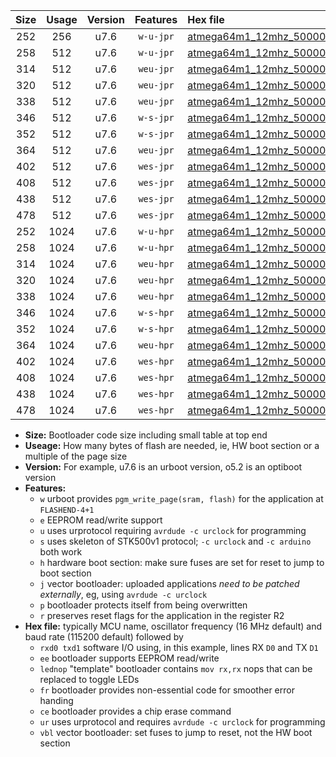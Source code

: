 |Size|Usage|Version|Features|Hex file|
|:-:|:-:|:-:|:-:|:--|
|252|256|u7.6|`w-u-jpr`|[atmega64m1_12mhz_500000bps_rxb0_txb1_ur_vbl.hex](https://raw.githubusercontent.com/stefanrueger/urboot/main//atmega64m1_12mhz_500000bps_rxb0_txb1_ur_vbl.hex)|
|258|512|u7.6|`w-u-jpr`|[atmega64m1_12mhz_500000bps_rxb0_txb1_lednop_ur_vbl.hex](https://raw.githubusercontent.com/stefanrueger/urboot/main//atmega64m1_12mhz_500000bps_rxb0_txb1_lednop_ur_vbl.hex)|
|314|512|u7.6|`weu-jpr`|[atmega64m1_12mhz_500000bps_rxb0_txb1_ee_ur_vbl.hex](https://raw.githubusercontent.com/stefanrueger/urboot/main//atmega64m1_12mhz_500000bps_rxb0_txb1_ee_ur_vbl.hex)|
|320|512|u7.6|`weu-jpr`|[atmega64m1_12mhz_500000bps_rxb0_txb1_ee_lednop_ur_vbl.hex](https://raw.githubusercontent.com/stefanrueger/urboot/main//atmega64m1_12mhz_500000bps_rxb0_txb1_ee_lednop_ur_vbl.hex)|
|338|512|u7.6|`weu-jpr`|[atmega64m1_12mhz_500000bps_rxb0_txb1_ee_lednop_fr_ur_vbl.hex](https://raw.githubusercontent.com/stefanrueger/urboot/main//atmega64m1_12mhz_500000bps_rxb0_txb1_ee_lednop_fr_ur_vbl.hex)|
|346|512|u7.6|`w-s-jpr`|[atmega64m1_12mhz_500000bps_rxb0_txb1_vbl.hex](https://raw.githubusercontent.com/stefanrueger/urboot/main//atmega64m1_12mhz_500000bps_rxb0_txb1_vbl.hex)|
|352|512|u7.6|`w-s-jpr`|[atmega64m1_12mhz_500000bps_rxb0_txb1_lednop_vbl.hex](https://raw.githubusercontent.com/stefanrueger/urboot/main//atmega64m1_12mhz_500000bps_rxb0_txb1_lednop_vbl.hex)|
|364|512|u7.6|`weu-jpr`|[atmega64m1_12mhz_500000bps_rxb0_txb1_ee_lednop_fr_ce_ur_vbl.hex](https://raw.githubusercontent.com/stefanrueger/urboot/main//atmega64m1_12mhz_500000bps_rxb0_txb1_ee_lednop_fr_ce_ur_vbl.hex)|
|402|512|u7.6|`wes-jpr`|[atmega64m1_12mhz_500000bps_rxb0_txb1_ee_vbl.hex](https://raw.githubusercontent.com/stefanrueger/urboot/main//atmega64m1_12mhz_500000bps_rxb0_txb1_ee_vbl.hex)|
|408|512|u7.6|`wes-jpr`|[atmega64m1_12mhz_500000bps_rxb0_txb1_ee_lednop_vbl.hex](https://raw.githubusercontent.com/stefanrueger/urboot/main//atmega64m1_12mhz_500000bps_rxb0_txb1_ee_lednop_vbl.hex)|
|438|512|u7.6|`wes-jpr`|[atmega64m1_12mhz_500000bps_rxb0_txb1_ee_lednop_fr_vbl.hex](https://raw.githubusercontent.com/stefanrueger/urboot/main//atmega64m1_12mhz_500000bps_rxb0_txb1_ee_lednop_fr_vbl.hex)|
|478|512|u7.6|`wes-jpr`|[atmega64m1_12mhz_500000bps_rxb0_txb1_ee_lednop_fr_ce_vbl.hex](https://raw.githubusercontent.com/stefanrueger/urboot/main//atmega64m1_12mhz_500000bps_rxb0_txb1_ee_lednop_fr_ce_vbl.hex)|
|252|1024|u7.6|`w-u-hpr`|[atmega64m1_12mhz_500000bps_rxb0_txb1_ur.hex](https://raw.githubusercontent.com/stefanrueger/urboot/main//atmega64m1_12mhz_500000bps_rxb0_txb1_ur.hex)|
|258|1024|u7.6|`w-u-hpr`|[atmega64m1_12mhz_500000bps_rxb0_txb1_lednop_ur.hex](https://raw.githubusercontent.com/stefanrueger/urboot/main//atmega64m1_12mhz_500000bps_rxb0_txb1_lednop_ur.hex)|
|314|1024|u7.6|`weu-hpr`|[atmega64m1_12mhz_500000bps_rxb0_txb1_ee_ur.hex](https://raw.githubusercontent.com/stefanrueger/urboot/main//atmega64m1_12mhz_500000bps_rxb0_txb1_ee_ur.hex)|
|320|1024|u7.6|`weu-hpr`|[atmega64m1_12mhz_500000bps_rxb0_txb1_ee_lednop_ur.hex](https://raw.githubusercontent.com/stefanrueger/urboot/main//atmega64m1_12mhz_500000bps_rxb0_txb1_ee_lednop_ur.hex)|
|338|1024|u7.6|`weu-hpr`|[atmega64m1_12mhz_500000bps_rxb0_txb1_ee_lednop_fr_ur.hex](https://raw.githubusercontent.com/stefanrueger/urboot/main//atmega64m1_12mhz_500000bps_rxb0_txb1_ee_lednop_fr_ur.hex)|
|346|1024|u7.6|`w-s-hpr`|[atmega64m1_12mhz_500000bps_rxb0_txb1.hex](https://raw.githubusercontent.com/stefanrueger/urboot/main//atmega64m1_12mhz_500000bps_rxb0_txb1.hex)|
|352|1024|u7.6|`w-s-hpr`|[atmega64m1_12mhz_500000bps_rxb0_txb1_lednop.hex](https://raw.githubusercontent.com/stefanrueger/urboot/main//atmega64m1_12mhz_500000bps_rxb0_txb1_lednop.hex)|
|364|1024|u7.6|`weu-hpr`|[atmega64m1_12mhz_500000bps_rxb0_txb1_ee_lednop_fr_ce_ur.hex](https://raw.githubusercontent.com/stefanrueger/urboot/main//atmega64m1_12mhz_500000bps_rxb0_txb1_ee_lednop_fr_ce_ur.hex)|
|402|1024|u7.6|`wes-hpr`|[atmega64m1_12mhz_500000bps_rxb0_txb1_ee.hex](https://raw.githubusercontent.com/stefanrueger/urboot/main//atmega64m1_12mhz_500000bps_rxb0_txb1_ee.hex)|
|408|1024|u7.6|`wes-hpr`|[atmega64m1_12mhz_500000bps_rxb0_txb1_ee_lednop.hex](https://raw.githubusercontent.com/stefanrueger/urboot/main//atmega64m1_12mhz_500000bps_rxb0_txb1_ee_lednop.hex)|
|438|1024|u7.6|`wes-hpr`|[atmega64m1_12mhz_500000bps_rxb0_txb1_ee_lednop_fr.hex](https://raw.githubusercontent.com/stefanrueger/urboot/main//atmega64m1_12mhz_500000bps_rxb0_txb1_ee_lednop_fr.hex)|
|478|1024|u7.6|`wes-hpr`|[atmega64m1_12mhz_500000bps_rxb0_txb1_ee_lednop_fr_ce.hex](https://raw.githubusercontent.com/stefanrueger/urboot/main//atmega64m1_12mhz_500000bps_rxb0_txb1_ee_lednop_fr_ce.hex)|

- **Size:** Bootloader code size including small table at top end
- **Useage:** How many bytes of flash are needed, ie, HW boot section or a multiple of the page size
- **Version:** For example, u7.6 is an urboot version, o5.2 is an optiboot version
- **Features:**
  + `w` urboot provides `pgm_write_page(sram, flash)` for the application at `FLASHEND-4+1`
  + `e` EEPROM read/write support
  + `u` uses urprotocol requiring `avrdude -c urclock` for programming
  + `s` uses skeleton of STK500v1 protocol; `-c urclock` and `-c arduino` both work
  + `h` hardware boot section: make sure fuses are set for reset to jump to boot section
  + `j` vector bootloader: uploaded applications *need to be patched externally*, eg, using `avrdude -c urclock`
  + `p` bootloader protects itself from being overwritten
  + `r` preserves reset flags for the application in the register R2
- **Hex file:** typically MCU name, oscillator frequency (16 MHz default) and baud rate (115200 default) followed by
  + `rxd0 txd1` software I/O using, in this example, lines RX `D0` and TX `D1`
  + `ee` bootloader supports EEPROM read/write
  + `lednop` "template" bootloader contains `mov rx,rx` nops that can be replaced to toggle LEDs
  + `fr` bootloader provides non-essential code for smoother error handing
  + `ce` bootloader provides a chip erase command
  + `ur` uses urprotocol and requires `avrdude -c urclock` for programming
  + `vbl` vector bootloader: set fuses to jump to reset, not the HW boot section
